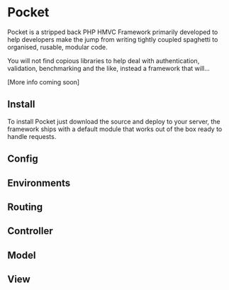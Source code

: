 # Pocket

Pocket is a stripped back PHP HMVC Framework primarily developed to help developers make the jump from writing tightly coupled spaghetti  to organised, rusable, modular code.

You will not find copious libraries to help deal with authentication, validation, benchmarking and the like, instead a framework that will... 

[More info coming soon] 

## Install

To install Pocket just download the source and deploy to your server, the framework ships with a default module that works out of the box ready to handle requests.

## Config

## Environments

## Routing

## Controller

## Model

## View




